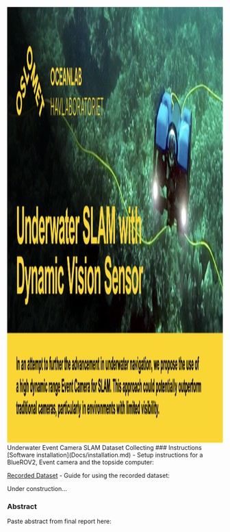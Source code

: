 <img src="Docs/Poster.png" alt="2777_top_bar" title="Pirate Mode" width="2149" height="1018" />
Underwater Event Camera SLAM Dataset Collecting
### Instructions
[Software installation](Docs/installation.md) - Setup instructions for a BlueROV2, Event camera and the topside computer:

[Recorded Dataset](Docs/dataset.md) - Guide for using the recorded dataset:

Under construction...

### Abstract
Paste abstract from final report here:


